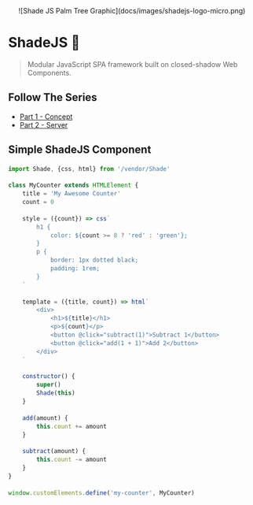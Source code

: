 <center>![Shade JS Palm Tree Graphic](docs/images/shadejs-logo-micro.png)</center>

# ShadeJS  🌴

> Modular JavaScript SPA framework built on closed-shadow Web Components.

## Follow The Series

- [Part 1 - Concept](https://dev.to/f1lt3r/build-a-spa-framework-1-4jld)
- [Part 2 - Server](https://dev.to/f1lt3r/build-a-spa-framework-1-4jld)


## Simple ShadeJS Component 

```javascript
import Shade, {css, html} from '/vendor/Shade'

class MyCounter extends HTMLElement {
    title = 'My Awesome Counter'
    count = 0

    style = ({count}) => css`
        h1 {
            color: ${count >= 8 ? 'red' : 'green'};
        }
        p {
            border: 1px dotted black;
            padding: 1rem;
        }
    `

    template = ({title, count}) => html`
        <div>
            <h1>${title}</h1>
            <p>${count}</p>
            <button @click="subtract(1)">Subtract 1</button>
            <button @click="add(1 + 1)">Add 2</button>
        </div>
    `

    constructor() {
        super()
        Shade(this)
    }

    add(amount) {
        this.count += amount
    }

    subtract(amount) {
        this.count -= amount
    }
}

window.customElements.define('my-counter', MyCounter)
```